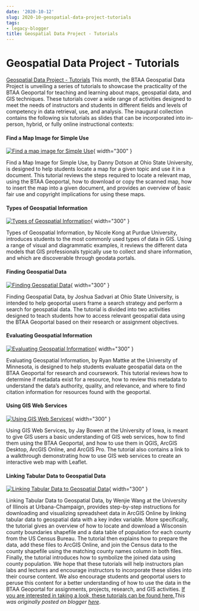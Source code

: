 ```yaml
---
date: '2020-10-12'
slug: 2020-10-geospatial-data-project-tutorials
tags:
- legacy-blogger
title: Geospatial Data Project - Tutorials
---
```


# Geospatial Data Project - Tutorials

[Geospatial Data Project - Tutorials](https://sites.google.com/umn.edu/btaa-gdp/tutorials) This month, the BTAA Geospatial Data Project is unveiling a series of tutorials to showcase the practicality of the BTAA Geoportal for teaching and learning about maps, geospatial data, and GIS techniques. These tutorials cover a wide range of activities designed to meet the needs of instructors and students in different fields and levels of competency in data retrieval, use, and analysis. The inaugural collection contains the following six tutorials as slides that can be incorporated into in-person, hybrid, or fully online instructional contexts: [](https://sites.google.com/umn.edu/btaa-gdp/news/2020/10/14-tutorials?authuser=0#h.p_v_RZCxdd9Ubz)

#### Find a Map Image for Simple Use 

[![Find a <!-- more --> map image for Simple Use](https://blogger.googleusercontent.com/img/a/AVvXsEhUlkDXrowqmAUt0ChJKwI-jxtgjyZDVeWlXtgo_sH6UQcU95g1Kq_BduX10Qf8JBUHPHXBRCyrtz4MhUgvgEW1aTVBBx_oEuyNQQFX_Ps-Jj9I5_aCMx17mdf3Zzx0kRlEB1lcNHCHez-KYQmZW6siqac5dNZQWCBDXngAtW_Vr1fhiSlMTdMHAhgSLA=w910-h512)](https://blogger.googleusercontent.com/img/a/AVvXsEhUlkDXrowqmAUt0ChJKwI-jxtgjyZDVeWlXtgo_sH6UQcU95g1Kq_BduX10Qf8JBUHPHXBRCyrtz4MhUgvgEW1aTVBBx_oEuyNQQFX_Ps-Jj9I5_aCMx17mdf3Zzx0kRlEB1lcNHCHez-KYQmZW6siqac5dNZQWCBDXngAtW_Vr1fhiSlMTdMHAhgSLA=s925){ width="300" }

 Find a Map Image for Simple Use, by Danny Dotson at Ohio State University, is designed to help students locate a map for a given topic and use it in a document. This tutorial reviews the steps required to locate a relevant map, using the BTAA Geoportal, how to download or copy the scanned map, how to insert the map into a given document, and provides an overview of basic fair use and copyright implications for using these maps. [](https://sites.google.com/umn.edu/btaa-gdp/news/2020/10/14-tutorials?authuser=0#h.p_sOxZcvqJ9UcK)

#### Types of Geospatial Information 

[![Types of Geospatial Information](https://blogger.googleusercontent.com/img/a/AVvXsEjycL7WjD4dsL1Pr6kUyfCL15maDg3VVw2zVkVWLT3K7hm3LouwIu-CO0M4n-cqM21qL4y28QHgqfcf6tdXY_oeerZ5Pa5t3_H5i4vrjjemn6pnZMz2_W3acqQwd8H71RbwTJ5UgrYga1-htprehWjXxsFRC6aznrH9DmxXBdMpEhTsy8XJOjbiHnXohQ=w909-h511)](https://blogger.googleusercontent.com/img/a/AVvXsEjycL7WjD4dsL1Pr6kUyfCL15maDg3VVw2zVkVWLT3K7hm3LouwIu-CO0M4n-cqM21qL4y28QHgqfcf6tdXY_oeerZ5Pa5t3_H5i4vrjjemn6pnZMz2_W3acqQwd8H71RbwTJ5UgrYga1-htprehWjXxsFRC6aznrH9DmxXBdMpEhTsy8XJOjbiHnXohQ=s924){ width="300" }

 Types of Geospatial Information, by Nicole Kong at Purdue University, introduces students to the most commonly used types of data in GIS. Using a range of visual and diagrammatic examples, it reviews the different data models that GIS professionals typically use to collect and share information, and which are discoverable through geodata portals.

#### Finding Geospatial Data [](https://sites.google.com/umn.edu/btaa-gdp/news/2020/10/14-tutorials?authuser=0#h.p_q6IQlbej9exm)

[![Finding Geospatial Data](https://blogger.googleusercontent.com/img/a/AVvXsEhHJ178Ei8bFyj2wEdLDjjAV_x1t8NiDNMsaIG2MeJdk2KuCEFYCPkZOUhzWTt3pLqGnHjzOv2C3Qdk_JZ6aC1P0r7DCgyXqZfS3wohOBUZJdteoz4IQUbhfjN_pwVzPnn3d8_cbFFjcX8tOfX6atDgdTs4i41cjfxr1jZNFBwX0JCMYbCy-U-fZ-V1EA=w908-h511)](https://blogger.googleusercontent.com/img/a/AVvXsEhHJ178Ei8bFyj2wEdLDjjAV_x1t8NiDNMsaIG2MeJdk2KuCEFYCPkZOUhzWTt3pLqGnHjzOv2C3Qdk_JZ6aC1P0r7DCgyXqZfS3wohOBUZJdteoz4IQUbhfjN_pwVzPnn3d8_cbFFjcX8tOfX6atDgdTs4i41cjfxr1jZNFBwX0JCMYbCy-U-fZ-V1EA=s927){ width="300" }

 Finding Geospatial Data, by Joshua Sadvari at Ohio State University, is intended to help geoportal users frame a search strategy and perform a search for geospatial data. The tutorial is divided into two activities designed to teach students how to access relevant geospatial data using the BTAA Geoportal based on their research or assignment objectives. [](https://sites.google.com/umn.edu/btaa-gdp/news/2020/10/14-tutorials?authuser=0#h.p__zatjO239eym)

#### Evaluating Geospatial Information 

[![Evaluating Geospatial Information](https://blogger.googleusercontent.com/img/a/AVvXsEjpbq3OM5zhkgBDF3VUN02jelZMzIKWV_S19nLcMyneXExpqxkGRBNJpG77yfPj8qE24kxgywskSY88dK3BFk7kXsIpV7_jZOJGjLDm98EzF7Gq8BHvrWo1T8nZOQRBDXCtSUHj79MYPrzg5q_VW055ow9VsH4yvaLgIky5by86I0IyIQglH6R-HdOBag=w909-h512)](https://blogger.googleusercontent.com/img/a/AVvXsEjpbq3OM5zhkgBDF3VUN02jelZMzIKWV_S19nLcMyneXExpqxkGRBNJpG77yfPj8qE24kxgywskSY88dK3BFk7kXsIpV7_jZOJGjLDm98EzF7Gq8BHvrWo1T8nZOQRBDXCtSUHj79MYPrzg5q_VW055ow9VsH4yvaLgIky5by86I0IyIQglH6R-HdOBag=s924){ width="300" }

 Evaluating Geospatial Information, by Ryan Mattke at the University of Minnesota, is designed to help students evaluate geospatial data on the BTAA Geoportal for research and coursework. This tutorial reviews how to determine if metadata exist for a resource, how to review this metadata to understand the data’s authority, quality, and relevance, and where to find citation information for resources found with the geoportal. [](https://sites.google.com/umn.edu/btaa-gdp/news/2020/10/14-tutorials?authuser=0#h.p_F_wV0-Ej9nP6)

#### Using GIS Web Services 

[![Using GIS Web Services](https://blogger.googleusercontent.com/img/a/AVvXsEiH9abq4Ld0m7kNDzSyJzNf4Fa-trAhLa3FyEi0XoNf5stC7OvpWvYUoO1a8rsYmn5G00OcQQgJqsj7pQ9-JWBqhcHfbuz3LYvuX4KFu3DTo1nSiS_CT9pakjMtrgQ3fL1_MpwdHEvnaKz7-RnYr2k-i7NWz4PBFoc3kcGobanDCCLQjqoypZsRjPPKSQ=w908-h511)](https://blogger.googleusercontent.com/img/a/AVvXsEiH9abq4Ld0m7kNDzSyJzNf4Fa-trAhLa3FyEi0XoNf5stC7OvpWvYUoO1a8rsYmn5G00OcQQgJqsj7pQ9-JWBqhcHfbuz3LYvuX4KFu3DTo1nSiS_CT9pakjMtrgQ3fL1_MpwdHEvnaKz7-RnYr2k-i7NWz4PBFoc3kcGobanDCCLQjqoypZsRjPPKSQ=s810){ width="300" }

 Using GIS Web Services, by Jay Bowen at the University of Iowa, is meant to give GIS users a basic understanding of GIS web services, how to find them using the BTAA Geoportal, and how to use them in QGIS, ArcGIS Desktop, ArcGIS Online, and ArcGIS Pro. The tutorial also contains a link to a walkthrough demonstrating how to use GIS web services to create an interactive web map with Leaflet. [](https://sites.google.com/umn.edu/btaa-gdp/news/2020/10/14-tutorials?authuser=0#h.p_x0pazDCH9nQR)

#### Linking Tabular Data to Geospatial Data 

[![Linking Tabular Data to Geospatial Data](https://blogger.googleusercontent.com/img/a/AVvXsEgFaznvYw3D4beLkUIC1olVJ-pJ_g4bP5Z6B8hOhhtalus02kpYV5gyigbNR7HvUz1xWCphOv-Q2UxpZ26JM9K7NFh-tpXs-yd28rIVoKXZ9M-GdbmZd_wFVo58-0Ge1G3xf9N_8cL9ki3c_vJKzNp-nv65w9qFChGtO5naqD7I3gWrutTHa8PPrkO3YA=w908-h511)](https://blogger.googleusercontent.com/img/a/AVvXsEgFaznvYw3D4beLkUIC1olVJ-pJ_g4bP5Z6B8hOhhtalus02kpYV5gyigbNR7HvUz1xWCphOv-Q2UxpZ26JM9K7NFh-tpXs-yd28rIVoKXZ9M-GdbmZd_wFVo58-0Ge1G3xf9N_8cL9ki3c_vJKzNp-nv65w9qFChGtO5naqD7I3gWrutTHa8PPrkO3YA=s967){ width="300" }

 Linking Tabular Data to Geospatial Data, by Wenjie Wang at the University of Illinois at Urbana-Champaign, provides step-by-step instructions for downloading and visualizing spreadsheet data in ArcGIS Online by linking tabular data to geospatial data with a key index variable. More specifically, the tutorial gives an overview of how to locate and download a Wisconsin county boundaries shapefile and a data table of population for each county from the US Census Bureau. The tutorial then explains how to prepare the data, add these files to ArcGIS Online, and join the Census data to the county shapefile using the matching county names column in both files. Finally, the tutorial introduces how to symbolize the joined data using county population. We hope that these tutorials will help instructors plan labs and lectures and encourage instructors to incorporate these slides into their course content. We also encourage students and geoportal users to peruse this content for a better understanding of how to use the data in the BTAA Geoportal for assignments, projects, research, and GIS activities. [If you are interested in taking a look, these tutorials can be found here.](https://sites.google.com/umn.edu/btaa-gdp/tutorials)*This was originally posted on blogger [here](https://geobtaa.blogspot.com/2020/10/geospatial-data-project-tutorials.html)*.

